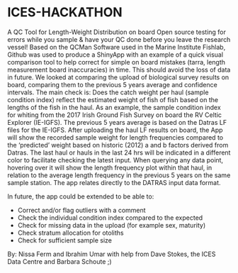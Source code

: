 # ICES-HACKATHON
A QC Tool for Length-Weight Distribution on board
Open source testing for errors while you sample & have your QC done before you leave the research vessel!
Based on the QCMan Software used in the Marine Institute Fishlab, Github was used to produce a ShinyApp with an example of a quick visual comparison tool to help correct for simple on board mistakes (tarra, length measurement board inaccuracies) in time. This should avoid the loss of data in future.
We looked at comparing the upload of biological survey results on board, comparing them to the previous 5 years average and confidence intervals. 
The main check is: Does the catch weight per haul (sample condition index) reflect the estimated weight of fish of fish based on the lengths of the fish in the haul. 
As an example, the sample condition index for whiting from the 2017 Irish Ground Fish Survey on board the RV Celtic Explorer (IE-IGFS).
The previous 5 years average is based on the Datras LF files for the IE-IGFS.
After uploading the haul LF results on board, the App will show the recorded sample weight for length frequencies compared to the ‘predicted’ weight based on historic (2012) a and b factors derived from Datras. 
The last haul or hauls in the last 24 hrs will be indicated in a different color to facilitate checking the latest input.
When querying any data point, hovering over it will show the length frequency plot within that haul, in relation to the average length frequency in the previous 5 years on the same sample station. 
The app relates directly to the DATRAS input data format. 

In future, the app could be extended to be able to:
* Correct and/or flag outliers with a comment  
* Check the individual condition index compared to the expected
* Check for missing data in the upload (for example sex, maturity) 
* Check stratum allocation for otoliths
* Check for sufficient sample size 

By: Nissa Ferm and Ibrahim Umar with help from Dave Stokes, the ICES Data Centre and Barbara Schoute ;)

